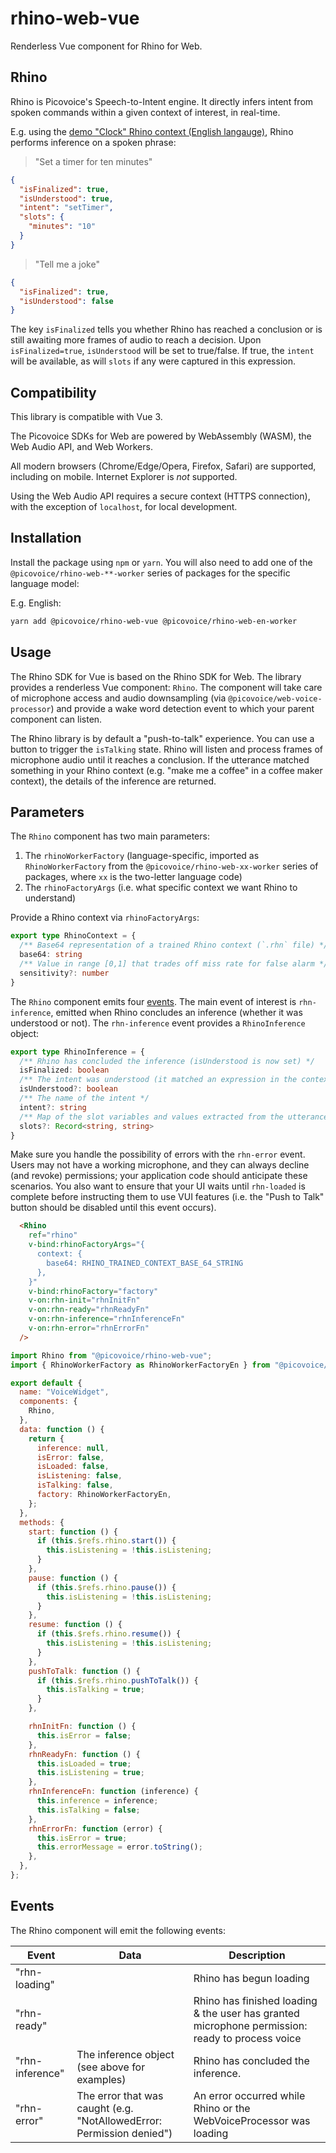 # rhino-web-vue

Renderless Vue component for Rhino for Web.

## Rhino

Rhino is Picovoice's Speech-to-Intent engine. It directly infers intent from spoken commands within a given context of interest, in real-time.

E.g. using the [demo "Clock" Rhino context (English langauge)](https://github.com/Picovoice/rhino/blob/master/resources/contexts/wasm/clock_wasm.rhn), Rhino performs inference on a spoken phrase:

> "Set a timer for ten minutes"

```json
{
  "isFinalized": true,
  "isUnderstood": true,
  "intent": "setTimer",
  "slots": {
    "minutes": "10"
  }
}
```

> "Tell me a joke"

```json
{
  "isFinalized": true,
  "isUnderstood": false
}
```

The key `isFinalized` tells you whether Rhino has reached a conclusion or is still awaiting more frames of audio to reach a decision. Upon `isFinalized=true`, `isUnderstood` will be set to true/false. If true, the `intent` will be available, as will `slots` if any were captured in this expression.

## Compatibility

This library is compatible with Vue 3.

The Picovoice SDKs for Web are powered by WebAssembly (WASM), the Web Audio API, and Web Workers.

All modern browsers (Chrome/Edge/Opera, Firefox, Safari) are supported, including on mobile. Internet Explorer is _not_ supported.

Using the Web Audio API requires a secure context (HTTPS connection), with the exception of `localhost`, for local development.

## Installation

Install the package using `npm` or `yarn`. You will also need to add one of the `@picovoice/rhino-web-**-worker` series of packages for the specific language model:

E.g. English:

```bash
yarn add @picovoice/rhino-web-vue @picovoice/rhino-web-en-worker
```

## Usage

The Rhino SDK for Vue is based on the Rhino SDK for Web. The library provides a renderless Vue component: `Rhino`. The component will take care of microphone access and audio downsampling (via `@picovoice/web-voice-processor`) and provide a wake word detection event to which your parent component can listen.

The Rhino library is by default a "push-to-talk" experience. You can use a button to trigger the `isTalking` state. Rhino will listen and process frames of microphone audio until it reaches a conclusion. If the utterance matched something in your Rhino context (e.g. "make me a coffee" in a coffee maker context), the details of the inference are returned.

## Parameters

The `Rhino` component has two main parameters:

1. The `rhinoWorkerFactory` (language-specific, imported as `RhinoWorkerFactory` from the `@picovoice/rhino-web-xx-worker` series of packages, where `xx` is the two-letter language code)
1. The `rhinoFactoryArgs` (i.e. what specific context we want Rhino to understand)

Provide a Rhino context via `rhinoFactoryArgs`:

```typescript
export type RhinoContext = {
  /** Base64 representation of a trained Rhino context (`.rhn` file) */
  base64: string
  /** Value in range [0,1] that trades off miss rate for false alarm */
  sensitivity?: number
}
```

The `Rhino` component emits four [events](#events). The main event of interest is `rhn-inference`, emitted when Rhino concludes an inference (whether it was understood or not). The `rhn-inference` event provides a `RhinoInference` object:

```typescript
export type RhinoInference = {
  /** Rhino has concluded the inference (isUnderstood is now set) */
  isFinalized: boolean
  /** The intent was understood (it matched an expression in the context) */
  isUnderstood?: boolean
  /** The name of the intent */
  intent?: string
  /** Map of the slot variables and values extracted from the utterance */
  slots?: Record<string, string>
}
```

Make sure you handle the possibility of errors with the `rhn-error` event. Users may not have a working microphone, and they can always decline (and revoke) permissions; your application code should anticipate these scenarios. You also want to ensure that your UI waits until `rhn-loaded` is complete before instructing them to use VUI features (i.e. the "Push to Talk" button should be disabled until this event occurs).

```html
  <Rhino
    ref="rhino"
    v-bind:rhinoFactoryArgs="{
      context: {
        base64: RHINO_TRAINED_CONTEXT_BASE_64_STRING
      },
    }"
    v-bind:rhinoFactory="factory"
    v-on:rhn-init="rhnInitFn"
    v-on:rhn-ready="rhnReadyFn"
    v-on:rhn-inference="rhnInferenceFn"
    v-on:rhn-error="rhnErrorFn"
  />
```

```javascript
import Rhino from "@picovoice/rhino-web-vue";
import { RhinoWorkerFactory as RhinoWorkerFactoryEn } from "@picovoice/rhino-web-en-worker";

export default {
  name: "VoiceWidget",
  components: {
    Rhino,
  },
  data: function () {
    return {
      inference: null,
      isError: false,
      isLoaded: false,
      isListening: false,
      isTalking: false,
      factory: RhinoWorkerFactoryEn,
    };
  },
  methods: {
    start: function () {
      if (this.$refs.rhino.start()) {
        this.isListening = !this.isListening;
      }
    },
    pause: function () {
      if (this.$refs.rhino.pause()) {
        this.isListening = !this.isListening;
      }
    },
    resume: function () {
      if (this.$refs.rhino.resume()) {
        this.isListening = !this.isListening;
      }
    },
    pushToTalk: function () {
      if (this.$refs.rhino.pushToTalk()) {
        this.isTalking = true;
      }
    },

    rhnInitFn: function () {
      this.isError = false;
    },
    rhnReadyFn: function () {
      this.isLoaded = true;
      this.isListening = true;
    },
    rhnInferenceFn: function (inference) {
      this.inference = inference;
      this.isTalking = false;
    },
    rhnErrorFn: function (error) {
      this.isError = true;
      this.errorMessage = error.toString();
    },
  },
};
```

## Events

The Rhino component will emit the following events:

| Event         | Data                                                                  | Description                                                                                         |
| ------------- | --------------------------------------------------------------------- | --------------------------------------------------------------------------------------------------- |
| "rhn-loading" |                                                                       | Rhino has begun loading                                                                         |
| "rhn-ready"   |                                                                       | Rhino has finished loading & the user has granted microphone permission: ready to process voice |
| "rhn-inference" | The inference object (see above for examples)                         | Rhino has concluded the inference.                                                                    |
| "rhn-error"   | The error that was caught (e.g. "NotAllowedError: Permission denied") | An error occurred while Rhino or the WebVoiceProcessor was loading                              |
